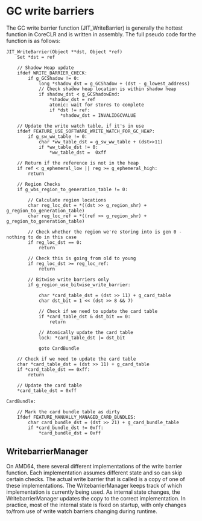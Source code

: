 # GC write barriers

The GC write barrier function (JIT_WriteBarrier) is generally the hottest function in CoreCLR and is written in assembly. The full pseudo code for the function is as follows:


````
JIT_WriteBarrier(Object **dst, Object *ref)
    Set *dst = ref

    // Shadow Heap update
    ifdef WRITE_BARRIER_CHECK:
        if g_GCShadow != 0:
            long *shadow_dst = g_GCShadow + (dst - g_lowest_address)
            // Check shadow heap location is within shadow heap
            if shadow_dst < g_GCShadowEnd:
                *shadow_dst = ref
                atomic: wait for stores to complete
                if *dst != ref:
                    *shadow_dst = INVALIDGCVALUE

    // Update the write watch table, if it's in use
    ifdef FEATURE_USE_SOFTWARE_WRITE_WATCH_FOR_GC_HEAP:
        if g_sw_ww_table != 0:
            char *ww_table_dst = g_sw_ww_table + (dst>>11)
            if *ww_table_dst != 0:
                *ww_table_dst =  0xff

    // Return if the reference is not in the heap
    if ref < g_ephemeral_low || reg >= g_ephemeral_high:
        return

    // Region Checks
    if g_wbs_region_to_generation_table != 0:

        // Calculate region locations
        char reg_loc_dst = *((dst >> g_region_shr) + g_region_to_generation_table)
        char reg_loc_ref = *((ref >> g_region_shr) + g_region_to_generation_table)

        // Check whether the region we're storing into is gen 0 - nothing to do in this case
        if reg_loc_dst == 0:
            return

        // Check this is going from old to young
        if reg_loc_dst >= reg_loc_ref:
            return

        // Bitwise write barriers only
        if g_region_use_bitwise_write_barrier:

            char *card_table_dst = (dst >> 11) + g_card_table
            char dst_bit = 1 << (dst >> 8 && 7)

            // Check if we need to update the card table
            if *card_table_dst & dst_bit == 0:
                return
            
            // Atomically update the card table
            lock: *card_table_dst |= dst_bit

            goto CardBundle

    // Check if we need to update the card table
    char *card_table_dst = (dst >> 11) + g_card_table
    if *card_table_dst == 0xff:
        return

    // Update the card table
    *card_table_dst = 0xff

CardBundle:

    // Mark the card bundle table as dirty
    Ifdef FEATURE_MANUALLY_MANAGED_CARD_BUNDLES:
        char card_bundle_dst = (dst >> 21) + g_card_bundle_table
        if *card_bundle_dst != 0xff:
            *card_bundle_dst = 0xff

````

## WritebarrierManager

On AMD64, there several different implementations of the write barrier function. Each implementation assumes different state and so can skip certain checks. The actual write barrier that is called is a copy of one of these implementations. The WritebarrierManager keeps track of which implementation is currently being used. As internal state changes, the WritebarrierManager updates the copy to the correct implementation. In practice, most of the internal state is fixed on startup, with only changes to/from use of write watch barriers changing during runtime.
